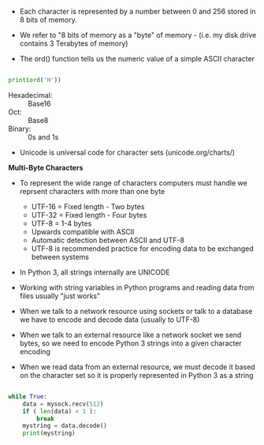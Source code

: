 * Each character is represented by a number between 0 and 256 stored in 8 bits of memory.

* We refer to "8 bits of memory as a "byte" of memory - (i.e. my disk drive contains 3 Terabytes of memory)

* The ord() function tells us the numeric value of a simple ASCII character

```python

print(ord('H'))

```

<dl>
<dt>Hexadecimal:</dt> 
<dd>Base16</dd>
<dt>Oct:</dt> 
<dd>Base8</dd>
<dt>Binary:</dt>
<dd>0s and 1s</dd>

* Unicode is universal code for character sets (unicode.org/charts/)


**Multi-Byte Characters**

* To represent the wide range of characters computers must handle we reprsent characters with more than one byte

	* UTF-16 = Fixed length - Two bytes
	* UTF-32 = Fixed length - Four bytes
	* UTF-8 = 1-4 bytes
	 * Upwards compatible with ASCII
	 * Automatic detection between ASCII and UTF-8
	 * UTF-8 is recommended practice for encoding data to be exchanged 
		between systems

* In Python 3, all strings internally are UNICODE

* Working with string variables in Python programs and reading data from files usually "just works"

* When we talk to a network resource using sockets or talk to a database we have to encode and decode data (usually to UTF-8)

* When we talk to an external resource like a network socket we send bytes, so we need to encode Python 3 strings into a given character encoding

* When we read data from an external resource, we must decode it based on the character set so it is properly represented in Python 3 as a string

```python

while True:
	data = mysock.recv(512)
	if ( len(data) < 1 ):
		break
	mystring = data.decode()
	print(mystring)
```
